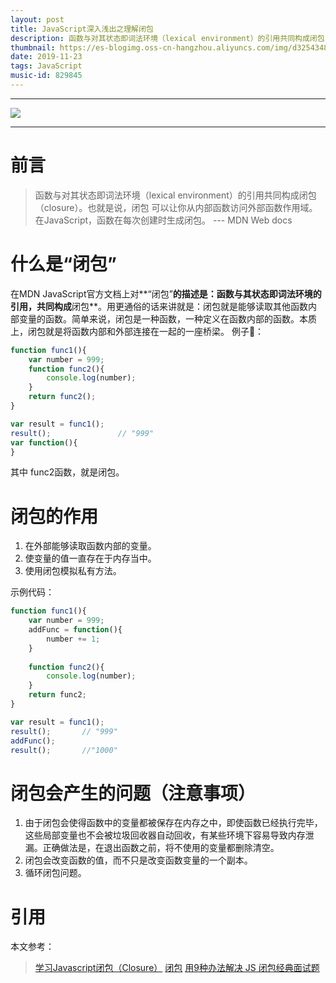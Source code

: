 ```yaml
---
layout: post
title: JavaScript深入浅出之理解闭包
description: 函数与对其状态即词法环境（lexical environment）的引用共同构成闭包（closure）。也就是说，闭包可以让你从内部函数访问外部函数作用域。在JavaScript，函数在每次创建时生成闭包。
thumbnail: https://es-blogimg.oss-cn-hangzhou.aliyuncs.com/img/d3254348-13a1-4d50-af7d-393051ee62c2.jpg
date: 2019-11-23
tags: JavaScript
music-id: 829845
---
```



-------

![](https://es-blogimg.oss-cn-hangzhou.aliyuncs.com/img/d3254348-13a1-4d50-af7d-393051ee62c2.jpg)

-------
# 前言

> 函数与对其状态即词法环境（lexical environment）的引用共同构成闭包（closure）。也就是说，闭包
> 可以让你从内部函数访问外部函数作用域。在JavaScript，函数在每次创建时生成闭包。
> --- MDN Web docs

# 什么是“闭包”
在MDN JavaScript官方文档上对**“闭包”**的描述是：函数与其状态即词法环境的引用，共同构成**闭包**。用更通俗的话来讲就是：闭包就是能够读取其他函数内部变量的函数。简单来说，闭包是一种函数，一种定义在函数内部的函数。本质上，闭包就是将函数内部和外部连接在一起的一座桥梁。
例子🌰：


```js
function func1(){
    var number = 999;
    function func2(){
        console.log(number);
    }
    return func2();
}

var result = func1();
result();               // "999"
var function(){
}

```

其中 func2函数，就是闭包。

# 闭包的作用

1. 在外部能够读取函数内部的变量。
2. 使变量的值一直存在于内存当中。
3. 使用闭包模拟私有方法。

示例代码：


```js
function func1(){
    var number = 999;
    addFunc = function(){
        number += 1;
    }
    
    function func2(){
        console.log(number);
    }
    return func2;
}

var result = func1();
result();       // "999"
addFunc();
result();       //"1000"
```

# 闭包会产生的问题（注意事项）
1. 由于闭包会使得函数中的变量都被保存在内存之中，即使函数已经执行完毕，这些局部变量也不会被垃圾回收器自动回收，有某些环境下容易导致内存泄漏。正确做法是，在退出函数之前，将不使用的变量都删除清空。
2. 闭包会改变函数的值，而不只是改变函数变量的一个副本。
3. 循环闭包问题。











# 引用
本文参考：

> [学习Javascript闭包（Closure）](https://www.ruanyifeng.com/blog/2009/08/learning_javascript_closures.html)
> [闭包](https://developer.mozilla.org/zh-CN/docs/Web/JavaScript/Closures)
> [用9种办法解决 JS 闭包经典面试题](https://segmentfault.com/a/1190000003818163)